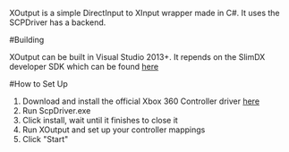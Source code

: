 XOutput is a simple DirectInput to XInput wrapper made in C#. It uses the SCPDriver has a backend.

#Building

XOutput can be built in Visual Studio 2013+. It repends on the SlimDX developer SDK which can be found [here](http://slimdx.org/)

#How to Set Up

1. Download and install the official Xbox 360 Controller driver [here](http://www.microsoft.com/hardware/en-us/d/xbox-360-controller-for-windows)
2. Run ScpDriver.exe
3. Click install, wait until it finishes to close it
4. Run XOutput and set up your controller mappings
5. Click "Start"
